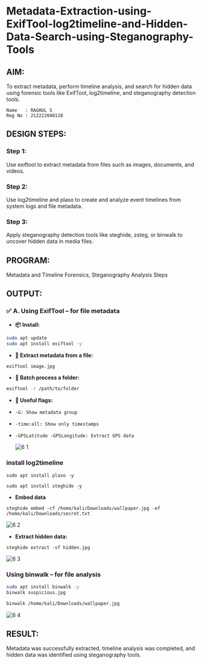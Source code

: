 # Metadata-Extraction-using-ExifTool-log2timeline-and-Hidden-Data-Search-using-Steganography-Tools
## AIM:
To extract metadata, perform timeline analysis, and search for hidden data using forensic tools like ExifTool, log2timeline, and steganography detection tools.
```
Name   : RAGHUL S
Reg No : 212222040128
```
## DESIGN STEPS:
### Step 1:
Use exiftool to extract metadata from files such as images, documents, and videos.

### Step 2:
Use log2timeline and plaso to create and analyze event timelines from system logs and file metadata.

### Step 3:
Apply steganography detection tools like steghide, zsteg, or binwalk to uncover hidden data in media files.

## PROGRAM:
Metadata and Timeline Forensics, Steganography Analysis Steps

## OUTPUT:
### ✅ A. Using ExifTool – for file metadata
- **📦 Install:**
```bash
sudo apt update
sudo apt install exiftool -y
```
- **📂 Extract metadata from a file:**
```bash
exiftool image.jpg
```
- **📁 Batch process a folder:**
```bash
exiftool -r /path/to/folder
```
- **📌 Useful flags:**
  
- ```-G: Show metadata group```

- ```-time:all: Show only timestamps```

- ```-GPSLatitude -GPSLongitude: Extract GPS data```

  ![6 1](https://github.com/user-attachments/assets/ccce378d-8b3c-4207-a267-30089b7f6e77)


### install log2timeline
```
sudo apt install plaso -y
```

```
sudo apt install steghide -y
```
- **Embed data**
```
steghide embed -cf /home/kali/Downloads/wallpaper.jpg -ef /home/kali/Downloads/secret.txt
```
![6 2](https://github.com/user-attachments/assets/518493c8-0896-483b-a98c-cee123bc6c1f)


- **Extract hidden data:**
```
steghide extract -sf hidden.jpg

```
![6 3](https://github.com/user-attachments/assets/a8e10925-cf1b-474f-aa47-5d17ee7c093f)


### Using binwalk – for file analysis
```bash
sudo apt install binwalk -y
binwalk suspicious.jpg
```
```bash
binwalk /home/kali/Downloads/wallpaper.jpg
```
![6 4](https://github.com/user-attachments/assets/37ab6cc6-a7a7-404d-8acd-1db86684e652)


## RESULT:
Metadata was successfully extracted, timeline analysis was completed, and hidden data was identified using steganography tools.

